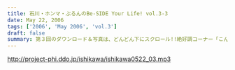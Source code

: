 ```yaml
---
title: 石川・ホンマ・ぶるんのBe-SIDE Your Life! vol.3-3
date: May 22, 2006
tags: ['2006', 'May 2006', 'vol.3']
draft: false
summary: 第３回のダウンロード＆写真は、どんどん下にスクロール!!絶好調コーナー「こんなアイドルは嫌だ！」ぶるんサン、タイトルコールは若干気合い入れ気味、アゲアゲです。シモネタになると、ホンマ先生が存在を消す瞬間があるのでそこは必聴！本当に消しています。でも暗がりにいるのですよ。忘れないで下さいね．．．キティちゃんの当選者発表は最後にありますよ〜〜 NAMAE（この番組のせいで『出世払い』が不可能になりそうです。）
---
```


http://project-phi.ddo.jp/ishikawa/ishikawa0522_03.mp3
